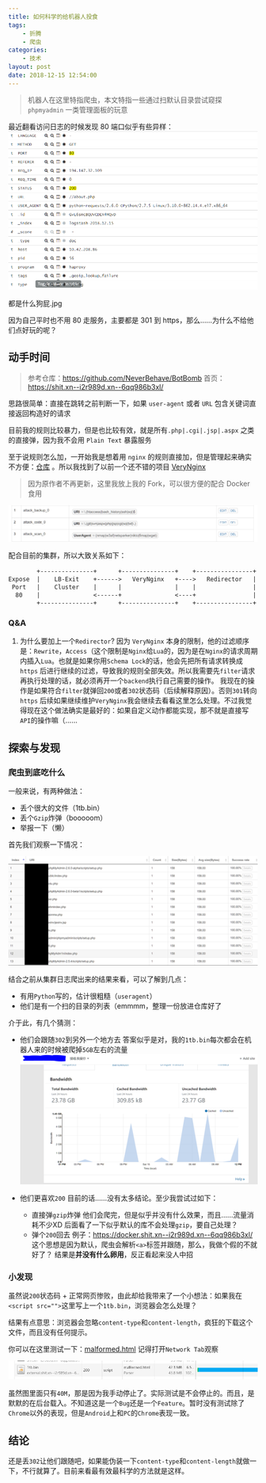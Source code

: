 ```yaml
---
title: 如何科学的给机器人投食
tags: 
    - 折腾
    - 爬虫
categories:
    - 技术
layout: post
date: 2018-12-15 12:54:00
---
```


> 机器人在这里特指爬虫，本文特指一些通过扫默认目录尝试窥探 `phpmyadmin` 一类管理面板的玩意

最近翻看访问日志的时候发现 80 端口似乎有些异样：
![](../_assets/media/how-to-feed-a-robot/kibana.png)

都是什么狗屁.jpg 

因为自己平时也不用 80 走服务，主要都是 301 到 https，那么……为什么不给他们点好玩的呢？

## 动手时间

> 参考仓库：https://github.com/NeverBehave/BotBomb
> 首页：https://shit.xn--i2r989d.xn--6qq986b3xl/

思路很简单：直接在跳转之前判断一下，如果 `user-agent` 或者 `URL` 包含关键词直接返回构造好的请求

目前我的规则比较暴力，但是也比较有效，就是所有`.php|.cgi|.jsp|.aspx` 之类的直接弹，因为我不会用 `Plain Text` 暴露服务

至于说规则怎么加，一开始我是想着用 `nginx` 的规则直接加，但是管理起来确实不方便：[仓库](https://github.com/NeverBehave/docker-nginx-https-redirect/) 。所以我找到了以前一个还不错的项目 [VeryNginx](https://github.com/NeverBehave/VeryNginx)

> 因为原作者不再更新，这里我放上我的 Fork，可以很方便的配合 Docker 食用

![](../_assets/media/how-to-feed-a-robot/verynginx_1.png)

配合目前的集群，所以大致关系如下：

```
        +---------------+      +---------------+    +----------------+
Expose  |    LB-Exit    +------>   VeryNginx   +---->   Redirector   |
 Port   |    Cluster    |      |               |    |                |
  80    |               <------+               <----+                |
        +---------------+      +---------------+    +----------------+
```
### Q&A

1. 为什么要加上一个`Redirector`?
	因为 `VeryNginx` 本身的限制，他的过滤顺序是：`Rewrite`，`Access`（这个限制是`Nginx`给`Lua`的，因为是在`Nginx`的请求周期内插入`Lua`。也就是如果你用`Schema Lock`的话，他会先把所有请求转换成 `https` 后进行继续的过滤，导致我的规则全部失效。所以我需要先`filter`请求再执行处理的话，就必须再开一个`backend`执行自己需要的操作。
	我现在的操作是如果符合`filter`就弹回`200`或者`302`状态码（后续解释原因）。否则`301`转向`https`
	后续如果继续维护`VeryNginx`我会继续去看看这里怎么处理。不过我觉得现在这个做法确实是最好的：如果自定义动作都能实现，那不就是直接写`API`的操作嘛（……

## 探索与发现

### 爬虫到底吃什么

一般来说，有两种做法：

- 丢个很大的文件（1tb.bin）
- 丢个`Gzip`炸弹（booooom）
- 举报一下（懒）

首先我们观察一下情况：

![](../_assets/media/how-to-feed-a-robot/verynginx_2.png)

结合之前从集群日志爬出来的结果来看，可以了解到几点：

- 有用`Python`写的，估计很粗糙（`useragent`）
- 他们是有一个扫的目录的列表（emmmm，整理一份放进仓库好了

介于此，有几个猜测：

- 他们会跟随`302`到另外一个地方去
	答案似乎是对，我的`1tb.bin`每次都会在机器人来的时候被爬掉`5GB`左右的流量
	![](../_assets/media/how-to-feed-a-robot/cloudflare.png)

- 他们更喜欢`200`
	目前的话……没有太多结论。至少我尝试过如下：
	
	- 直接弹`gzip`炸弹
	他们会爬完，但是似乎并没有什么效果，而且……流量消耗不少XD
	后面看了一下似乎默认的库不会处理`gzip`，要自己处理？
	- 弹个`200`回去
	例子：https://docker.shit.xn--i2r989d.xn--6qq986b3xl/
	这个思想是因为默认，爬虫会解析`<a>`标签并跟随，那么，我做个假的不就好了？
	结果是**并没有什么卵用**，反正看起来没人中招

### 小发现

虽然说`200`状态码 + 正常网页惨败，由此却给我带来了一个小想法：如果我在`<script src="">`这里写上一个`1tb.bin`，浏览器会怎么处理？

结果有点意思：浏览器会忽略`content-type`和`content-length`，疯狂的下载这个文件，而且没有任何提示。

你可以在这里测试一下：[malformed.html](https://docker.shit.xn--i2r989d.xn--6qq986b3xl/malformed.html)
记得打开`Network Tab`观察

![](../_assets/media/how-to-feed-a-robot/malformed.png)

虽然图里面只有`40M`，那是因为我手动停止了。实际测试是不会停止的。而且，是默默的在后台载入。不知道这是一个`Bug`还是一个`Feature`。暂时没有测试除了`Chrome`以外的表现，但是`Android`上和`PC`的`Chrome`表现一致。

## 结论

还是丢`302`让他们跟随吧，如果能伪装一下`content-type`和`content-length`就做一下，不行就算了。目前来看最有效最科学的方法就是这样。